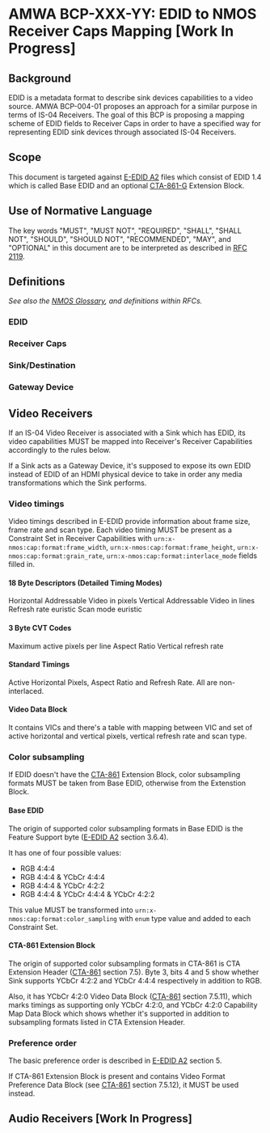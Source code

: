 # AMWA BCP-XXX-YY: EDID to NMOS Receiver Caps Mapping \[Work In Progress\]

## Background

EDID is a metadata format to describe sink devices capabilities to a video source. AMWA BCP-004-01 proposes an approach for a similar purpose in terms of IS-04 Receivers. The goal of this BCP is proposing a mapping scheme of EDID fields to Receiver Caps in order to have a specified way for representing EDID sink devices through associated IS-04 Receivers.

## Scope

This document is targeted against [E-EDID A2][E-EDID] files which consist of EDID 1.4 which is called Base EDID and an optional [CTA-861-G][CTA-861] Extension Block.

## Use of Normative Language

The key words "MUST", "MUST NOT", "REQUIRED", "SHALL", "SHALL NOT", "SHOULD", "SHOULD NOT", "RECOMMENDED", "MAY", and "OPTIONAL" in this document are to be interpreted as described in [RFC 2119][RFC-2119].

## Definitions

_See also the [NMOS Glossary](https://github.com/AMWA-TV/nmos/wiki/Glossary), and definitions within RFCs._

### EDID
### Receiver Caps
### Sink/Destination
### Gateway Device

## Video Receivers

If an IS-04 Video Receiver is associated with a Sink which has EDID, its video capabilities MUST be mapped into Receiver's Receiver Capabilities accordingly to the rules below.

If a Sink acts as a Gateway Device, it's supposed to expose its own EDID instead of EDID of an HDMI physical device to take in order any media transformations which the Sink performs.

### Video timings

Video timings described in E-EDID provide information about frame size, frame rate and scan type. Each video timing MUST be present as a Constraint Set in Receiver Capabilities with `urn:x-nmos:cap:format:frame_width`, `urn:x-nmos:cap:format:frame_height`, `urn:x-nmos:cap:format:grain_rate`, `urn:x-nmos:cap:format:interlace_mode` fields filled in.

#### 18 Byte Descriptors (Detailed Timing Modes)

Horizontal Addressable Video in pixels
Vertical Addressable Video in lines
Refresh rate euristic
Scan mode euristic

#### 3 Byte CVT Codes

Maximum active pixels per line
Aspect Ratio
Vertical refresh rate

#### Standard Timings

Active Horizontal Pixels, Aspect Ratio and Refresh Rate. All are non-interlaced.

#### Video Data Block

It contains VICs and there's a table with mapping between VIC and set of active horizontal and vertical pixels, vertical refresh rate and scan type.

### Color subsampling

If EDID doesn't have the [CTA-861][CTA-861] Extension Block, color subsampling formats MUST be taken from Base EDID, otherwise from the Extenstion Block.

#### Base EDID

The origin of supported color subsampling formats in Base EDID is the Feature Support byte ([E-EDID A2][E-EDID] section 3.6.4).

It has one of four possible values:
* RGB 4:4:4
* RGB 4:4:4 & YCbCr 4:4:4
* RGB 4:4:4 & YCbCr 4:2:2
* RGB 4:4:4 & YCbCr 4:4:4 & YCbCr 4:2:2

This value MUST be transformed into `urn:x-nmos:cap:format:color_sampling` with `enum` type value and added to each Constraint Set.

#### CTA-861 Extension Block

The origin of supported color subsampling formats in CTA-861 is CTA Extension Header ([CTA-861][CTA-861] section 7.5). Byte 3, bits 4 and 5 show whether Sink supports YCbCr 4:2:2 and YCbCr 4:4:4 respectively in addition to RGB.

Also, it has YCbCr 4:2:0 Video Data Block ([CTA-861][CTA-861] section 7.5.11), which marks timings as supporting only YCbCr 4:2:0, and YCbCr 4:2:0 Capability Map Data Block which shows whether it's supported in addition to subsampling formats listed in CTA Extension Header.

### Preference order

The basic preference order is described in [E-EDID A2][E-EDID] section 5.

If CTA-861 Extension Block is present and contains Video Format Preference Data Block (see [CTA-861][CTA-861] section 7.5.12), it MUST be used instead.

## Audio Receivers \[Work In Progress\]
             

[NMOS-CAPS-REG]: https://github.com/AMWA-TV/nmos-parameter-registers/tree/capabilities/capabilities "NMOS Capabilities parameter register"

[IS-EDID-CM]: https://specs.amwa.tv/nmos-edid-connection-management/branches/publish-tentative-raml/APIs/IPMXAPI.html "NMOS EDID Connection Management Device Control API"

[RFC-2119]: https://tools.ietf.org/html/rfc2119 "Key words for use in RFCs to Indicate Requirement Levels"

[BCP-004-01]: https://specs.amwa.tv/bcp-004-01/ "NMOS Receiver Capabilities"

[E-EDID]: https://vesa.org/vesa-standards/ "VESA Enhanced Extended Display Identification Data Standard Release A, Revision 2"

[CTA-861]: https://shop.cta.tech/products/a-dtv-profile-for-uncompressed-high-speed-digital-interfaces-cta-861-g "A DTV Profile for Uncompressed High Speed Digital Interfaces (CTA-861-G)"

[IS-04]: https://specs.amwa.tv/is-04/ "AMWA IS-04 NMOS Discovery and Registration Specification"

[IS-05]: https://specs.amwa.tv/is-05/ "AMWA IS-05 NMOS Device Connection Management Specification"
